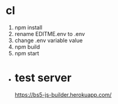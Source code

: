 # cl

1. npm install
2. rename EDITME.env to .env
3. change .env variable value
4. npm build
5. npm start

-   # test server
    https://bs5-js-builder.herokuapp.com/
